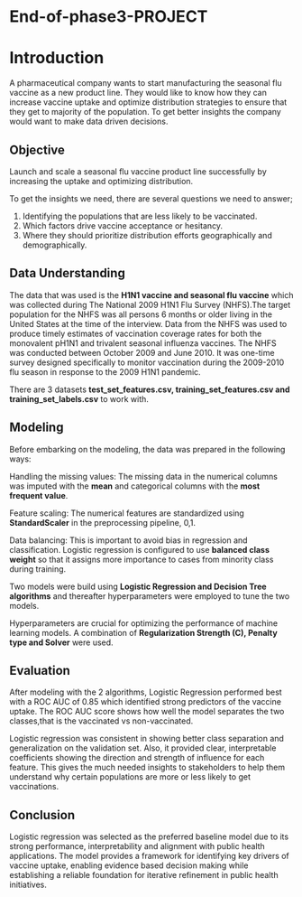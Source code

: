 # End-of-phase3-PROJECT

# Introduction

A pharmaceutical company wants to start manufacturing the seasonal flu vaccine as a new product line. They would like to know how they can increase vaccine uptake and optimize distribution strategies to ensure that they get to majority of the population. To get better insights the company would want to make data driven decisions.

## Objective

Launch and scale a seasonal flu vaccine product line successfully by increasing the uptake and optimizing distribution.

To get the insights we need, there are several questions we need to answer;
1. Identifying the populations that are less likely to be vaccinated.
2. Which factors drive vaccine acceptance or hesitancy.
3. Where they should prioritize distribution efforts geographically and demographically.

## Data Understanding

The data that was used is the **H1N1 vaccine and seasonal flu vaccine** which was collected during The National 2009 H1N1 Flu Survey (NHFS).The target population for the NHFS was all persons 6 months or older living in the United States at the time of the interview. Data from the NHFS was used to produce timely estimates of vaccination coverage rates for both the monovalent pH1N1 and trivalent seasonal influenza vaccines. The NHFS was conducted between October 2009 and June 2010. It was one-time survey designed specifically to monitor vaccination during the 2009-2010 flu season in response to the 2009 H1N1 pandemic.

There are 3 datasets **test_set_features.csv, training_set_features.csv and training_set_labels.csv** to work with.

## Modeling

Before embarking on the modeling, the data was prepared in the following ways:

Handling the missing values: The missing data in the numerical columns was imputed with the **mean** and categorical columns with the **most frequent value**.

Feature scaling: The numerical features are standardized using **StandardScaler** in the preprocessing pipeline, 0,1.

Data balancing: This is important to avoid bias in regression and classification. Logistic regression is configured to use **balanced class weight** so that it assigns more importance to cases from minority class during training.  

Two models were build using **Logistic Regression and Decision Tree algorithms** and thereafter hyperparameters were employed to tune the two models. 

Hyperparameters are crucial for optimizing the performance of machine learning models. A combination of  **Regularization Strength (C), Penalty type and Solver** were used.

## Evaluation

After modeling with the 2 algorithms, Logistic Regression performed best with a ROC AUC of 0.85 which identified strong predictors of the vaccine uptake. The ROC AUC score shows how well the model separates the two classes,that is the vaccinated vs non-vaccinated. 

Logistic regression was consistent in showing better class separation and generalization on the validation set. Also, it provided clear, interpretable coefficients showing the direction and strength of influence for each feature. This gives the much needed insights to stakeholders to help them understand why certain populations are more or less likely to get vaccinations.

## Conclusion
Logistic regression was selected as the preferred baseline model due to its strong performance, interpretability and alignment with public health applications. The model provides a framework for identifying key drivers of vaccine uptake, enabling evidence based decision making while establishing a reliable foundation for iterative refinement in public health initiatives.




